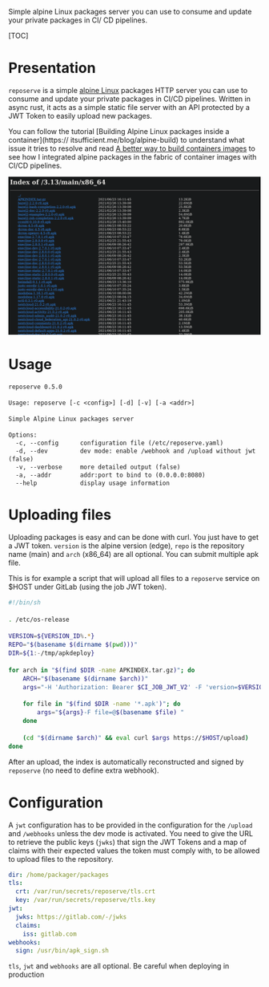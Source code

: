 Simple alpine Linux packages server you can use to consume and update your private packages in CI/
CD pipelines.

[TOC]

# Presentation

`reposerve` is a simple [alpine Linux](https://alpinelinux.org/) packages HTTP server you can use to
consume and update your private packages in CI/CD pipelines. Written in async rust, it acts as a
simple static file server with an API protected by a JWT Token to easily upload new packages.

You can follow the tutorial [Building Alpine Linux packages inside a container](https://
itsufficient.me/blog/alpine-build) to understand what issue it tries to resolve and read [A
better way to build containers images](https://itsufficient.me/blog/alpine-container) to see how I
integrated alpine packages in the fabric of container images with CI/CD pipelines.

![reposerve](reposerve.png?raw=true "Reposerve")

# Usage

```
reposerve 0.5.0

Usage: reposerve [-c <config>] [-d] [-v] [-a <addr>]

Simple Alpine Linux packages server

Options:
  -c, --config      configuration file (/etc/reposerve.yaml)
  -d, --dev         dev mode: enable /webhook and /upload without jwt (false)
  -v, --verbose     more detailed output (false)
  -a, --addr        addr:port to bind to (0.0.0.0:8080)
  --help            display usage information
```

# Uploading files

Uploading packages is easy and can be done with curl. You just have to get a JWT token. `version`
is the alpine version (edge), `repo` is the repository name (main) and `arch` (x86_64) are all
optional. You can submit multiple apk file.

This is for example a script that will upload all files to a `reposerve` service on $HOST under GitLab
(using the job JWT token).

```sh
#!/bin/sh

. /etc/os-release

VERSION=${VERSION_ID%.*}
REPO="$(basename $(dirname $(pwd)))"
DIR=${1:-/tmp/apkdeploy}

for arch in "$(find $DIR -name APKINDEX.tar.gz)"; do
	ARCH="$(basename $(dirname $arch))"
	args="-H 'Authorization: Bearer $CI_JOB_JWT_V2' -F 'version=$VERSION' -F 'repo=$REPO' -F 'arch=$ARCH' "

	for file in "$(find $DIR -name '*.apk')"; do
		args="${args}-F file=@$(basename $file) "
	done

	(cd "$(dirname $arch)" && eval curl $args https://$HOST/upload)
done
```

After an upload, the index is automatically reconstructed and signed by `reposerve` (no need to define
extra webhook).

# Configuration

A `jwt` configuration has to be provided in the configuration for the `/upload` and `/webhooks`
unless the dev mode is activated. You need to give the URL to retrieve the public keys (`jwks`) that
sign the JWT Tokens and a map of claims with their expected values the token must comply with, to be
allowed to upload files to the repository.

```yaml
dir: /home/packager/packages
tls:
  crt: /var/run/secrets/reposerve/tls.crt
  key: /var/run/secrets/reposerve/tls.key
jwt:
  jwks: https://gitlab.com/-/jwks
  claims:
    iss: gitlab.com
webhooks:
  sign: /usr/bin/apk_sign.sh
```

`tls`, `jwt` and `webhooks` are all optional. Be careful when deploying in production
